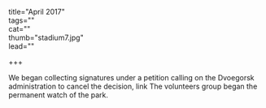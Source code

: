 title="April 2017"  
tags=""  
cat=""  
thumb="stadium7.jpg"  
lead=""

+++  

We began collecting signatures under a petition calling on the Dvoegorsk administration to cancel the decision, link
The volunteers group began the permanent watch of the park. 

